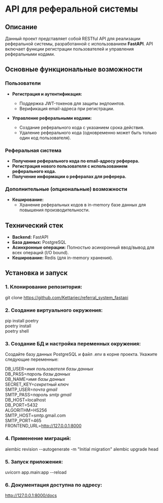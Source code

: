 # API для реферальной системы

## Описание

Данный проект представляет собой RESTful API для реализации реферальной системы, разработанной с использованием **FastAPI**. API включает функции регистрации пользователей и управления реферальными кодами.

## Основные функциональные возможности

### Пользователи

- **Регистрация и аутентификация:**
  - Поддержка JWT-токенов для защиты эндпоинтов.
  - Верификация email-адреса при регистрации.

- **Управление реферальными кодами:**
  - Создание реферального кода с указанием срока действия.
  - Удаление реферального кода (одновременно может быть только один код пользователя).

### Реферальная система

- **Получение реферального кода по email-адресу реферера.**
- **Регистрация нового пользователя с использованием реферального кода.**
- **Получение информации о рефералах для реферера.**

### Дополнительные (опциональные) возможности

- **Кеширование:**
  - Хранение реферальных кодов в in-memory базе данных для повышения производительности.

## Технический стек

- **Backend:** FastAPI
- **База данных:** PostgreSQL
- **Асинхронные операции:** Полностью асинхронный ввод/вывод для всех операций (I/O bound).
- **Кеширование:** Redis (для in-memory хранения).

## Установка и запуск

### 1. Клонирование репозитория:

git clone https://github.com/Kettariec/referral_system_fastapi

### 2. Создание виртуального окружения:

pip install poetry
<br>poetry install
<br>poetry shell

### 3. Создание БД и настройка переменных окружения: 

Создайте базу данных PostgreSQL и файл .env в корне проекта. Укажите следующие переменные:

DB_USER=*имя пользователя базы данных*
<br>DB_PASS=*пароль базы данных*
<br>DB_NAME=*имя базы данных*
<br>SECRET_KEY=*секретный ключ*
<br>SMTP_USER=*почта gmail*
<br>SMTP_PASS=*пароль smtp gmail*
<br>DB_HOST=localhost
<br>DB_PORT=5432
<br>ALGORITHM=HS256
<br>SMTP_HOST=smtp.gmail.com
<br>SMTP_PORT=465
<br>FRONTEND_URL=http://127.0.0.1:8000

### 4. Применение миграций:

alembic revision --autogenerate -m "Initial migration" 
alembic upgrade head

### 5. Запуск приложения:

uvicorn app.main:app --reload

### 6. Документация доступна по адресу:

http://127.0.0.1:8000/docs